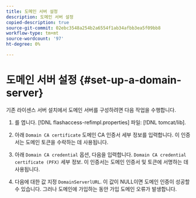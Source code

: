 ```yaml
---
title: 도메인 서버 설정
description: 도메인 서버 설정
copied-description: true
source-git-commit: 02ebc3548a254b2a6554f1ab34afbb3ea5f09bb8
workflow-type: tm+mt
source-wordcount: '97'
ht-degree: 0%

---
```


# 도메인 서버 설정 {#set-up-a-domain-server}

기존 라이센스 서버 설치에서 도메인 서버를 구성하려면 다음 작업을 수행합니다.

1. 를 엽니다. [!DNL flashaccess-refimpl.properties] 파일: [!DNL tomcat/lib].

1. 아래 `Domain CA certificate` 도메인 CA 인증서 세부 정보를 입력합니다. 이 인증서는 도메인 토큰을 수락하는 데 사용됩니다.
1. 아래 `Domain CA credential` 옵션, 다음을 입력합니다. `Domain CA credential certificate (PFX)` 세부 정보. 이 인증서는 도메인 인증서 및 토큰에 서명하는 데 사용됩니다.

1. 다음에 대한 값 지정 `DomainServerlURL`. 이 값이 NULL이면 도메인 인증이 성공할 수 있습니다. 그러나 도메인에 가입하는 동안 가입 도메인 오류가 발생합니다.

